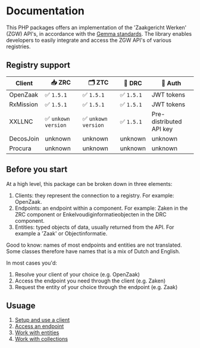 # Documentation

This PHP packages offers an implementation of the 'Zaakgericht Werken' (ZGW) API's, in accordance with the [Gemma standards](https://vng-realisatie.github.io/gemma-zaken/standaard/). The library enables developers to easily integrate and access the ZGW API's of various registries.

## Registry support

| Client | 📥 ZRC | 🗂️ ZTC | 📄 DRC | 🔐 Auth |
|--|--|--|--|--|
| OpenZaak | ✅ `1.5.1` | ✅ `1.5.1` | ✅ `1.5.1` | JWT tokens |
| RxMission | ✅ `1.5.1` | ✅ `1.5.1` | ✅ `1.5.1` | JWT tokens |
| XXLLNC | ✅ `unkown version` | ✅ `unkown version` | ✅ `1.5.1` | Pre-distributed API key |
| DecosJoin | unknown | unknown | unknown | unknown |
| Procura | unknown | unknown | unknown |unknown |

## Before you start

At a high level, this package can be broken down in three elements:

1. Clients: they represent the connection to a registry. For example: OpenZaak.
2. Endpoints: an endpoint within a component. For example: Zaken in the ZRC component or Enkelvoudiginformatieobjecten in the DRC component.
3. Entities: typed objects of data, usually returned from the API. For example a 'Zaak' or Objectinformatie.

Good to know: names of most endpoints and entities are not translated. Some classes therefore have names that is a mix of Dutch and English. 

In most cases you'd:
1. Resolve your client of your choice (e.g. OpenZaak)
2. Access the endpoint you need through the client (e.g. Zaken)
3. Request the entity of your choice through the endpoint (e.g. Zaak)

## Usuage

1. [Setup and use a client](clients.md)
2. [Access an endpoint](endpoints.md)
3. [Work with entities](entities.md)
4. [Work with collections](collections.md)
